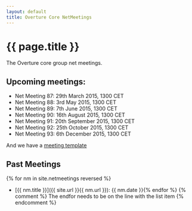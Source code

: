 ```yaml
---
layout: default
title: Overture Core NetMeetings
---
```


# {{ page.title }}

The Overture core group net meetings.

## Upcoming meetings:

* Net Meeting 87: 29th March 2015, 1300 CET
* Net Meeting 88: 3rd May 2015, 1300 CET
* Net Meeting 89: 7th June 2015, 1300 CET
* Net Meeting 90: 16th August 2015, 1300 CET
* Net Meeting 91: 20th September 2015, 1300 CET
* Net Meeting 92: 25th October 2015, 1300 CET
* Net Meeting 93: 6th December 2015, 1300 CET

And we have a [meeting template](template.html)

## Past Meetings

{% for nm in site.netmeetings reversed %}
* [{{ nm.title }}]({{ site.url }}{{ nm.url }}): {{ nm.date }}{% endfor %}
{% comment %} The endfor needs to be on the line with the list item {% endcomment %}


